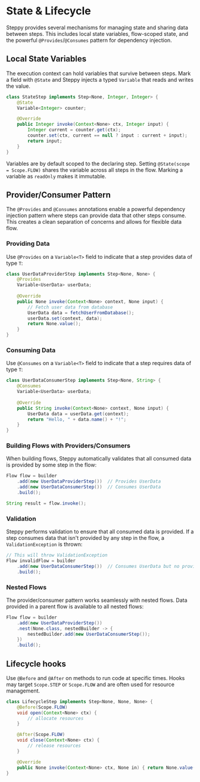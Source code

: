 # State & Lifecycle

Steppy provides several mechanisms for managing state and sharing data between steps. This includes local state variables, flow-scoped state, and the powerful `@Provides`/`@Consumes` pattern for dependency injection.

## Local State Variables

The execution context can hold variables that survive between steps. Mark a field with `@State` and Steppy injects a typed `Variable` that reads and writes the value.

```java
class StateStep implements Step<None, Integer, Integer> {
    @State
    Variable<Integer> counter;

    @Override
    public Integer invoke(Context<None> ctx, Integer input) {
        Integer current = counter.get(ctx);
        counter.set(ctx, current == null ? input : current + input);
        return input;
    }
}
```

Variables are by default scoped to the declaring step. Setting `@State(scope = Scope.FLOW)` shares the variable across all steps in the flow. Marking a variable as `readOnly` makes it immutable.

## Provider/Consumer Pattern

The `@Provides` and `@Consumes` annotations enable a powerful dependency injection pattern where steps can provide data that other steps consume. This creates a clean separation of concerns and allows for flexible data flow.

### Providing Data

Use `@Provides` on a `Variable<T>` field to indicate that a step provides data of type `T`:

```java
class UserDataProviderStep implements Step<None, None> {
    @Provides
    Variable<UserData> userData;
    
    @Override
    public None invoke(Context<None> context, None input) {
        // Fetch user data from database
        UserData data = fetchUserFromDatabase();
        userData.set(context, data);
        return None.value();
    }
}
```

### Consuming Data

Use `@Consumes` on a `Variable<T>` field to indicate that a step requires data of type `T`:

```java
class UserDataConsumerStep implements Step<None, String> {
    @Consumes
    Variable<UserData> userData;
    
    @Override
    public String invoke(Context<None> context, None input) {
        UserData data = userData.get(context);
        return "Hello, " + data.name() + "!";
    }
}
```

### Building Flows with Providers/Consumers

When building flows, Steppy automatically validates that all consumed data is provided by some step in the flow:

```java
Flow flow = builder
    .add(new UserDataProviderStep())  // Provides UserData
    .add(new UserDataConsumerStep())  // Consumes UserData
    .build();

String result = flow.invoke();
```

### Validation

Steppy performs validation to ensure that all consumed data is provided. If a step consumes data that isn't provided by any step in the flow, a `ValidationException` is thrown:

```java
// This will throw ValidationException
Flow invalidFlow = builder
    .add(new UserDataConsumerStep())  // Consumes UserData but no provider
    .build();
```

### Nested Flows

The provider/consumer pattern works seamlessly with nested flows. Data provided in a parent flow is available to all nested flows:

```java
Flow flow = builder
    .add(new UserDataProviderStep())
    .nest(None.class, nestedBuilder -> {
        nestedBuilder.add(new UserDataConsumerStep());
    })
    .build();
```

## Lifecycle hooks

Use `@Before` and `@After` on methods to run code at specific times. Hooks may target `Scope.STEP` or `Scope.FLOW` and are often used for resource management.

```java
class LifecycleStep implements Step<None, None, None> {
    @Before(Scope.FLOW)
    void open(Context<None> ctx) {
        // allocate resources
    }

    @After(Scope.FLOW)
    void close(Context<None> ctx) {
        // release resources
    }

    @Override
    public None invoke(Context<None> ctx, None in) { return None.value(); }
}
```
